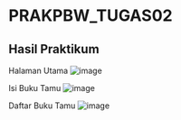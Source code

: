 # PRAKPBW_TUGAS02
## Hasil Praktikum
Halaman Utama
![image](https://github.com/user-attachments/assets/137e07d3-cd90-4f4f-b3d6-b6e88afa304f)

Isi Buku Tamu
![image](https://github.com/user-attachments/assets/66a24bee-365c-4912-a987-1e995762a928)

Daftar Buku Tamu
![image](https://github.com/user-attachments/assets/8fb43c68-5c52-4955-beab-06c977b624fd)
